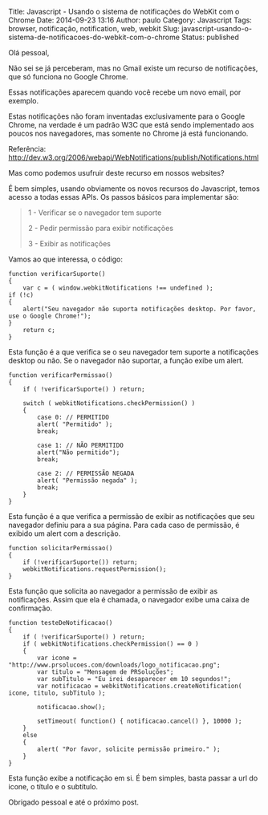 Title: Javascript - Usando o sistema de notificações do WebKit com o Chrome
Date: 2014-09-23 13:16
Author: paulo
Category: Javascript
Tags: browser, notificação, notification, web, webkit
Slug: javascript-usando-o-sistema-de-notificacoes-do-webkit-com-o-chrome
Status: published

Olá pessoal,

Não sei se já perceberam, mas no Gmail existe um recurso de notificações, que só funciona no Google Chrome.

Essas notificações aparecem quando você recebe um novo email, por exemplo.

Estas notificações não foram inventadas exclusivamente para o Google Chrome, na verdade é um padrão W3C que está sendo implementado aos poucos nos navegadores, mas somente no Chrome já está funcionando.

Referência: <http://dev.w3.org/2006/webapi/WebNotifications/publish/Notifications.html>

Mas como podemos usufruir deste recurso em nossos websites?

É bem simples, usando obviamente os novos recursos do Javascript, temos acesso a todas essas APIs. Os passos básicos para implementar são:

> 1 - Verificar se o navegador tem suporte
>
> 2 - Pedir permissão para exibir notificações
>
> 3 - Exibir as notificações

Vamos ao que interessa, o código:

    function verificarSuporte()
    {
        var c = ( window.webkitNotifications !== undefined );
    if (!c)
    {
        alert("Seu navegador não suporta notificações desktop. Por favor, use o Google Chrome!");
    }
        return c;
    }

Esta função é a que verifica se o seu navegador tem suporte a notificações desktop ou não. Se o navegador não suportar, a função exibe um alert.

``` {#_mcePaste}
function verificarPermissao()
{
    if ( !verificarSuporte() ) return;

    switch ( webkitNotifications.checkPermission() )
    {
        case 0: // PERMITIDO
        alert( "Permitido" );
        break;
        
        case 1: // NÃO PERMITIDO
        alert("Não permitido");
        break;

        case 2: // PERMISSÃO NEGADA
        alert( "Permissão negada" );
        break;
    }
}
```

Esta função é a que verifica a permissão de exibir as notificações que seu navegador definiu para a sua página. Para cada caso de permissão, é exibido um alert com a descrição.

    function solicitarPermissao()
    {
        if (!verificarSuporte()) return;
        webkitNotifications.requestPermission();
    }

Esta função que solicita ao navegador a permissão de exibir as notificações. Assim que ela é chamada, o navegador exibe uma caixa de confirmação.

    function testeDeNotificacao()
    {
        if ( !verificarSuporte() ) return;
        if ( webkitNotifications.checkPermission() == 0 )
        {
            var icone = "http://www.prsolucoes.com/downloads/logo_notificacao.png";
            var titulo = "Mensagem de PRSoluções";
            var subTitulo = "Eu irei desaparecer em 10 segundos!";
            var notificacao = webkitNotifications.createNotification( icone, titulo, subTitulo );
            
            notificacao.show();
            
            setTimeout( function() { notificacao.cancel() }, 10000 );
        }
        else
        {
            alert( "Por favor, solicite permissão primeiro." );
        }
    }

Esta função exibe a notificação em si. É bem simples, basta passar a url do icone, o título e o subtítulo.

Obrigado pessoal e até o próximo post.

